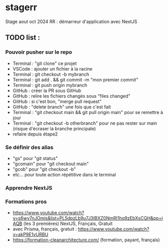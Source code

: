 # stagerr

Stage aout oct 2024 RR : démarreur d'application avec NextJS

## TODO list :

### Pouvoir pusher sur le repo

- Terminal : "git clone" ce projet
- VSCode : ajouter un fichier à la racine
- Terminal : git checkout -b mybranch
- Terminal : git add . && git commit -m "mon premier commit"
- Terminal : git push origin mybranch
- GitHub : créer la PR sous GitHub
- GitHub : relire les fichiers changés sous "files changed"
- GitHub : si c'est bon, "merge pull request"
- GitHub : "delete branch" une fois que c'est fait
- Terminal : "git checkout main && git pull origin main" pour se remettre à jour
- Terminal : "git checkout -b otherbranch" pour ne pas rester sur main (risque d'écraser la branche principale)
- refaire depuis étape2

### Se définir des alias

- "gs" pour "git status"
- "gcomain" pour "git checkout main"
- "gcob" pour "git checkout -b"
- etc... pour toute action répétitive dans le terminal

### Apprendre NextJS


### Formations pros

- https://www.youtube.com/watch?v=s6wy7nJOmis&list=PL5dpzLb9u7J3IBXZ0NmRI1hq9zEbXsCQH&pp=iAQB (les 3 premières) NextJS, Français, Gratuit
- avec Prisma, français, gratuit : https://www.youtube.com/watch?v=akP9E1vURBU
- https://formation-cleanarchitecture.com/ (formation, payant, français)
  
